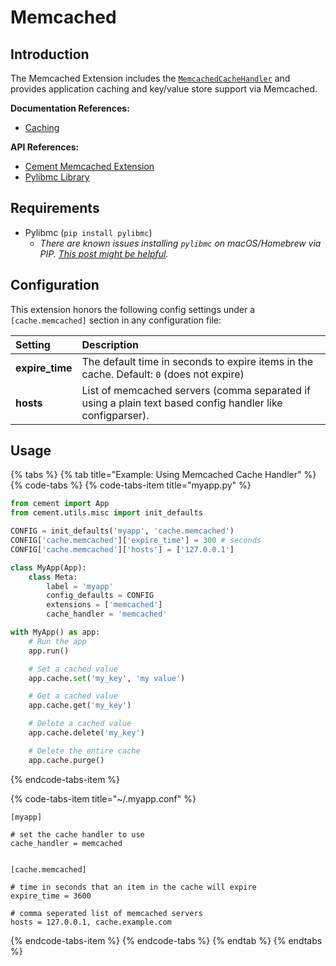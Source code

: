 # Memcached

## Introduction

The Memcached Extension includes the [`MemcachedCacheHandler`](https://cement.readthedocs.io/en/3.0/api/ext/ext_memcached/#cement.ext.ext_memcached.MemcachedCacheHandler) and provides application caching and key/value store support via Memcached.

**Documentation References:**

* [Caching](../core-foundation/caching.md)

**API References:**

* [Cement Memcached Extension](https://cement.readthedocs.io/en/3.0/api/ext/ext_memcached/)
* [Pylibmc Library](http://sendapatch.se/projects/pylibmc/)

## Requirements

* Pylibmc \(`pip install pylibmc`\)
  * _There are known issues installing `pylibmc` on macOS/Homebrew via PIP._  [_This post might be helpful_](http://stackoverflow.com/questions/14803310/error-when-install-pylibmc-using-pip)_._

## Configuration

This extension honors the following config settings under a `[cache.memcached]` section in any configuration file:

| **Setting** | **Description** |
| :--- | :--- |
| **expire\_time** | The default time in seconds to expire items in the cache.  Default: `0` \(does not expire\) |
| **hosts** | List of memcached servers \(comma separated if using a plain text based config handler like configparser\). |

## Usage

{% tabs %}
{% tab title="Example: Using Memcached Cache Handler" %}
{% code-tabs %}
{% code-tabs-item title="myapp.py" %}
```python
from cement import App
from cement.utils.misc import init_defaults

CONFIG = init_defaults('myapp', 'cache.memcached')
CONFIG['cache.memcached']['expire_time'] = 300 # seconds
CONFIG['cache.memcached']['hosts'] = ['127.0.0.1']

class MyApp(App):
    class Meta:
        label = 'myapp'
        config_defaults = CONFIG
        extensions = ['memcached']
        cache_handler = 'memcached'

with MyApp() as app:
    # Run the app
    app.run()

    # Set a cached value
    app.cache.set('my_key', 'my value')

    # Get a cached value
    app.cache.get('my_key')

    # Delete a cached value
    app.cache.delete('my_key')

    # Delete the entire cache
    app.cache.purge()
```
{% endcode-tabs-item %}

{% code-tabs-item title="~/.myapp.conf" %}
```
[myapp]

# set the cache handler to use
cache_handler = memcached


[cache.memcached]

# time in seconds that an item in the cache will expire
expire_time = 3600

# comma seperated list of memcached servers
hosts = 127.0.0.1, cache.example.com
```
{% endcode-tabs-item %}
{% endcode-tabs %}
{% endtab %}
{% endtabs %}

